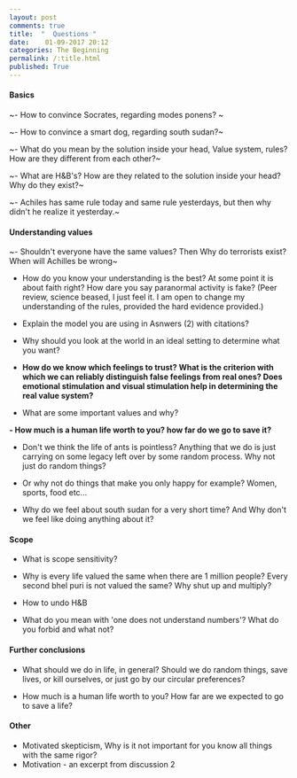 ```yaml
---
layout: post
comments: true
title:  "  Questions "
date:    01-09-2017 20:12
categories: The Beginning
permalink: /:title.html
published: True
---
```


#### Basics

~- How to convince Socrates, regarding modes ponens? ~

~- How to convince a smart dog, regarding south sudan?~

~- What do you mean by the solution inside your head, Value system, rules? How are they different from each other?~

~- What are H&B's? How are they related to the solution inside your head? Why do they exist?~

~- Achiles has same rule today and same rule yesterdays, but then why didn't he realize it yesterday.~

#### Understanding values

~- Shouldn't everyone have the same values? Then Why do terrorists exist? When will Achilles be wrong~

- How do you know your understanding is the best? At some point it is about faith right? How dare you say paranormal activity is fake?
(Peer review, science beased, I just feel it. I am open to change my understanding of the rules, provided the hard evidence provided.)

- Explain the model you are using in Asnwers (2) with citations?
- Why should you look at the world in an ideal setting to determine what you want?

- **How do we know which feelings to trust? What is the criterion with which we can reliably distinguish false feelings from real ones? Does emotional stimulation and visual stimulation help in determining the real value system?**

- What are some important values and why?

**- How much is a human life worth to you? how far do we go to save it?**

- Don't we think the life of ants is pointless? Anything that we do is just carrying on some legacy left over by some random process. Why not just do random things?

- Or why not do things that make you only happy for example? Women, sports, food etc...

- Why do we feel about south sudan for a very short time? And Why don't we feel like doing anything about it?

#### Scope

- What is scope sensitivity?

- Why is every life valued the same when there are 1 million people? Every second bhel puri is not valued the same? Why shut up and multiply?

- How to undo H&B

- What do you mean with 'one does not understand numbers'? What do you forbid and what not?

#### Further conclusions

- What should we do in life, in general? Should we do random things, save lives, or kill ourselves, or just go by our circular preferences?

- How much is a human life worth to you? How far are we expected to go to save a life?

#### Other

- Motivated skepticism, Why is it not important for you know all things with the same rigor?
- Motivation - an excerpt from discussion 2
